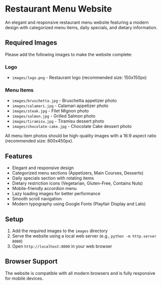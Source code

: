 # Restaurant Menu Website

An elegant and responsive restaurant menu website featuring a modern design with categorized menu items, daily specials, and dietary information.

## Required Images

Please add the following images to make the website complete:

### Logo
- `images/logo.png` - Restaurant logo (recommended size: 150x150px)

### Menu Items
- `images/bruschetta.jpg` - Bruschetta appetizer photo
- `images/calamari.jpg` - Calamari appetizer photo
- `images/steak.jpg` - Filet Mignon photo
- `images/salmon.jpg` - Grilled Salmon photo
- `images/tiramisu.jpg` - Tiramisu dessert photo
- `images/chocolate-cake.jpg` - Chocolate Cake dessert photo

All menu item photos should be high-quality images with a 16:9 aspect ratio (recommended size: 800x450px).

## Features

- Elegant and responsive design
- Categorized menu sections (Appetizers, Main Courses, Desserts)
- Daily specials section with rotating items
- Dietary restriction icons (Vegetarian, Gluten-Free, Contains Nuts)
- Mobile-friendly accordion menu
- Lazy loading images for better performance
- Smooth scroll navigation
- Modern typography using Google Fonts (Playfair Display and Lato)

## Setup

1. Add the required images to the `images` directory
2. Serve the website using a local web server (e.g., `python -m http.server 8000`)
3. Open `http://localhost:8000` in your web browser

## Browser Support

The website is compatible with all modern browsers and is fully responsive for mobile devices.

